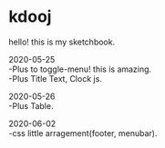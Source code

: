 # kdooj
hello! this is my sketchbook.

2020-05-25<br>
-Plus to toggle-menu! this is amazing.<br>
-Plus Title Text, Clock js.<br>
 
2020-05-26<br>
-Plus Table.<br>

2020-06-02<br>
-css little arragement(footer, menubar).<br>
